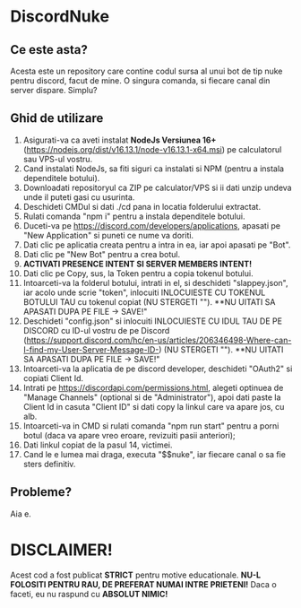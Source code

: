 # DiscordNuke

## Ce este asta?
Acesta este un repository care contine codul sursa al unui bot de tip nuke pentru discord, facut de mine. O singura comanda, si fiecare canal din server dispare. Simplu?

## Ghid de utilizare
1. Asigurati-va ca aveti instalat **NodeJs Versiunea 16+** (https://nodejs.org/dist/v16.13.1/node-v16.13.1-x64.msi) pe calculatorul sau VPS-ul vostru.
2. Cand instalati NodeJs, sa fiti siguri ca instalati si NPM (pentru a instala dependitele botului).
3. Downloadati repositoryul ca ZIP pe calculator/VPS si ii dati unzip undeva unde il puteti gasi cu usurinta.
4. Deschideti CMDul si dati ./cd pana in locatia folderului extractat.
5. Rulati comanda "npm i" pentru a instala dependitele botului.
6. Duceti-va pe https://discord.com/developers/applications, apasati pe "New Application" si puneti ce nume va doriti.
7. Dati clic pe aplicatia creata pentru a intra in ea, iar apoi apasati pe "Bot".
8. Dati clic pe "New Bot" pentru a crea botul.
9. **ACTIVATI PRESENCE INTENT SI SERVER MEMBERS INTENT!**
10. Dati clic pe Copy, sus, la Token pentru a copia tokenul botului.
11. Intoarceti-va la folderul botului, intrati in el, si deschideti "slappey.json", iar acolo unde scrie "token", inlocuiti INLOCUIESTE CU TOKENUL BOTULUI TAU cu tokenul copiat (NU STERGETI ""). **NU UITATI SA APASATI DUPA PE FILE -> SAVE!"
12. Deschideti "config.json" si inlocuiti INLOCUIESTE CU IDUL TAU DE PE DISCORD cu ID-ul vostru de pe Discord (https://support.discord.com/hc/en-us/articles/206346498-Where-can-I-find-my-User-Server-Message-ID-) (NU STERGETI ""). **NU UITATI SA APASATI DUPA PE FILE -> SAVE!"
13. Intoarceti-va la aplicatia de pe discord developer, deschideti "OAuth2" si copiati Client Id.
14. Intrati pe https://discordapi.com/permissions.html, alegeti optinuea de "Manage Channels" (optional si de "Administrator"), apoi dati paste la Client Id in casuta "Client ID" si dati copy la linkul care va apare jos, cu alb.
15. Intoarceti-va in CMD si rulati comanda "npm run start" pentru a porni botul (daca va apare vreo eroare, revizuiti pasii anteriori);
16. Dati linkul copiat de la pasul 14, victimei.
17. Cand le e lumea mai draga, executa "$$nuke", iar fiecare canal o sa fie sters definitiv.

## Probleme?
Aia e.

# DISCLAIMER!
Acest cod a fost publicat **STRICT** pentru motive educationale. **NU-L FOLOSITI PENTRU RAU, DE PREFERAT NUMAI INTRE PRIETENI!** Daca o faceti, eu nu raspund cu **ABSOLUT NIMIC!**
